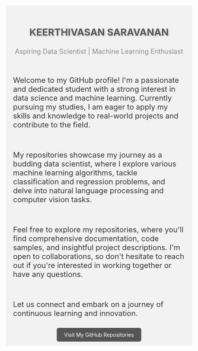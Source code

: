 <!-- HTML and CSS Designs -->
<div style="background-color: #f2f2f2; padding: 20px; border-radius: 5px;">
  <h3 style="color: #555; font-size: 26px; text-align: center; text-shadow: 2px 2px 4px #ccc;">KEERTHIVASAN SARAVANAN</h3>
  <p style="color: #888; font-size: 18px; text-align: center;">Aspiring Data Scientist | Machine Learning Enthusiast</p>
  <br>
  <p style="color: #333; font-size: 20px;">Welcome to my GitHub profile! I'm a passionate and dedicated student with a strong interest in data science and machine learning. Currently pursuing my studies, I am eager to apply my skills and knowledge to real-world projects and contribute to the field.</p>
  <br>
  <p style="color: #333; font-size: 20px;">My repositories showcase my journey as a budding data scientist, where I explore various machine learning algorithms, tackle classification and regression problems, and delve into natural language processing and computer vision tasks.</p>
  <br>
  <p style="color: #333; font-size: 20px;">Feel free to explore my repositories, where you'll find comprehensive documentation, code samples, and insightful project descriptions. I'm open to collaborations, so don't hesitate to reach out if you're interested in working together or have any questions.</p>
  <br>
  <p style="color: #333; font-size: 20px;">Let us connect and embark on a journey of continuous learning and innovation.</p>
  <br>
  <div style="text-align: center;">
    <a href="https://github.com/mukesh0119?tab=repositories" style="background-color: #555; color: #fff; padding: 10px 20px; border-radius: 5px; text-decoration: none;">Visit My GitHub Repositories</a>
  </div>
</div>

